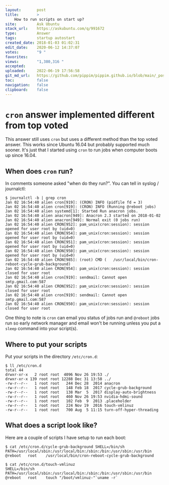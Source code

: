 ```yaml
---
layout:       post
title:        >
    How to run scripts on start up?
site:         Ask Ubuntu
stack_url:    https://askubuntu.com/q/991672
type:         Answer
tags:         startup autostart
created_date: 2018-01-03 01:02:31
edit_date:    2020-06-12 14:37:07
votes:        "9 "
favorites:    
views:        "1,380,316 "
accepted:     
uploaded:     2022-06-19 17:56:58
git_md_url:   https://github.com/pippim/pippim.github.io/blob/main/_posts/2018/2018-01-03-How-to-run-scripts-on-start-up_.md
toc:          false
navigation:   false
clipboard:    false
---
```


# `cron` answer implemented different from top voted

This answer still uses `cron` but uses a different method than the top voted answer. This works since Ubuntu 16.04 but probably supported much sooner. It's just that I started using `cron` to run jobs when computer boots up since 16.04. 

## When does `cron` run?

In comments someone asked "when do they run?". You can tell in syslog / journalctl:

``` 
$ journalctl -b | grep cron
Jan 02 16:54:40 alien cron[919]: (CRON) INFO (pidfile fd = 3)
Jan 02 16:54:40 alien cron[919]: (CRON) INFO (Running @reboot jobs)
Jan 02 16:54:40 alien systemd[1]: Started Run anacron jobs.
Jan 02 16:54:40 alien anacron[949]: Anacron 2.3 started on 2018-01-02
Jan 02 16:54:40 alien anacron[949]: Normal exit (0 jobs run)
Jan 02 16:54:40 alien CRON[952]: pam_unix(cron:session): session opened for user root by (uid=0)
Jan 02 16:54:40 alien CRON[954]: pam_unix(cron:session): session opened for user root by (uid=0)
Jan 02 16:54:40 alien CRON[951]: pam_unix(cron:session): session opened for user root by (uid=0)
Jan 02 16:54:40 alien CRON[950]: pam_unix(cron:session): session opened for user root by (uid=0)
Jan 02 16:54:40 alien CRON[985]: (root) CMD (   /usr/local/bin/cron-reboot-cycle-grub-background)
Jan 02 16:54:40 alien CRON[954]: pam_unix(cron:session): session closed for user root
Jan 02 16:54:40 alien cron[919]: sendmail: Cannot open smtp.gmail.com:587
Jan 02 16:54:40 alien CRON[952]: pam_unix(cron:session): session closed for user root
Jan 02 16:54:40 alien cron[919]: sendmail: Cannot open smtp.gmail.com:587
Jan 02 16:54:40 alien CRON[950]: pam_unix(cron:session): session closed for user root
```

One thing to note is `cron` can email you status of jobs run and `@reboot` jobs run so early network manager and email won't be running unless you put a `sleep` command into your script(s).

## Where to put your scripts

Put your scripts in the directory `/etc/cron.d`:

``` 
$ ll /etc/cron.d
total 44
drwxr-xr-x   2 root root  4096 Nov 26 19:53 ./
drwxr-xr-x 139 root root 12288 Dec 31 13:58 ../
-rw-r--r--   1 root root   244 Dec 28  2014 anacron
-rw-r--r--   1 root root   148 Feb 18  2017 cycle-grub-background
-rw-r--r--   1 root root   138 Mar  5  2017 display-auto-brightness
-rw-r--r--   1 root root   460 Nov 26 19:53 nvidia-hdmi-sound
-rw-r--r--   1 root root   102 Feb  9  2013 .placeholder
-rw-r--r--   1 root root   224 Nov 19  2016 touch-vmlinuz
-rw-r--r--   1 root root   700 Aug  5 11:15 turn-off-hyper-threading
```

## What does a script look like?

Here are a couple of scripts I have setup to run each boot:

``` 
$ cat /etc/cron.d/cycle-grub-background SHELL=/bin/sh
PATH=/usr/local/sbin:/usr/local/bin:/sbin:/bin:/usr/sbin:/usr/bin 
@reboot   root    /usr/local/bin/cron-reboot-cycle-grub-background

$ cat /etc/cron.d/touch-vmlinuz
SHELL=/bin/sh
PATH=/usr/local/sbin:/usr/local/bin:/sbin:/bin:/usr/sbin:/usr/bin
@reboot   root    touch "/boot/vmlinuz-"`uname -r`
```

